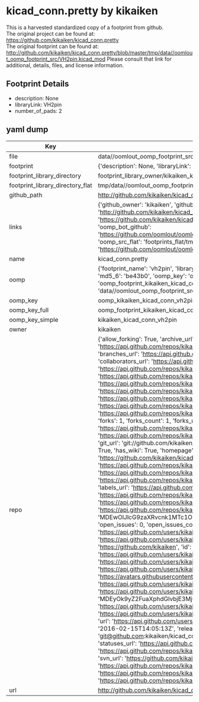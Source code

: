 # kicad_conn.pretty by kikaiken  
This is a harvested standardized copy of a footprint from github.  
The original project can be found at:  
https://github.com/kikaiken/kicad_conn.pretty  
The original footprint can be found at:
http://github.com/kikaiken/kicad_conn.pretty/blob/master/tmp/data//oomlout_oomp_footprint_src/VH2pin.kicad_mod
Please consult that link for additional, details, files, and license information.  
## Footprint Details
* description: None  
* libraryLink: VH2pin  
* number_of_pads: 2  
## yaml dump  
| Key | Value |  
| --- | --- |  
| file | data//oomlout_oomp_footprint_src/kicad_conn.pretty/VH2pin.kicad_mod |  
| footprint | {'description': None, 'libraryLink': 'VH2pin', 'number_of_pads': 2} |  
| footprint_library_directory | footprint_library_owner/kikaiken_kicad_conn.pretty |  
| footprint_library_directory_flat | tmp/data//oomlout_oomp_footprint_src/footprints_flat/kikaiken_kicad_conn_vh2pin/working |  
| github_path | http://github.com/kikaiken/kicad_conn.pretty/blob/master/tmp/data//oomlout_oomp_footprint_src/VH2pin.kicad_mod |  
| links | {'github_owner': 'kikaiken', 'github_repo_name': 'kicad_conn.pretty', 'github_src': 'http://github.com/kikaiken/kicad_conn.pretty/blob/master/tmp/data//oomlout_oomp_footprint_src/VH2pin.kicad_mod', 'github_src_repo': 'https://github.com/kikaiken/kicad_conn.pretty', 'oomp_bot': 'tmp/data//oomlout_oomp_footprint_src/footprints/kikaiken_kicad_conn_vh2pin/working', 'oomp_bot_github': 'https://github.com/oomlout/oomlout_oomp_footprint_bot/tree/main/tmp/data//oomlout_oomp_footprint_src/footprints/kikaiken_kicad_conn_vh2pin/working', 'oomp_src_flat': 'footprints_flat/tmp/data//oomlout_oomp_footprint_src/footprints_flat/kikaiken_kicad_conn_vh2pin/working', 'oomp_src_flat_github': 'https://github.com/oomlout/oomlout_oomp_footprint_src/tree/main/tmp/data//oomlout_oomp_footprint_src/footprints_flat/kikaiken_kicad_conn_vh2pin/working'} |  
| name | kicad_conn.pretty |  
| oomp | {'footprint_name': 'vh2pin', 'library_name': 'kicad_conn', 'md5': 'be43b0b711446c0c95d92dd2ec5316b2', 'md5_10': 'be43b0b711', 'md5_5': 'be43b', 'md5_6': 'be43b0', 'oomp_key': 'oomp_kikaiken_kicad_conn_vh2pin', 'oomp_key_extra': 'oomp_footprint_kikaiken_kicad_conn_vh2pin', 'oomp_key_full': 'oomp_footprint_kikaiken_kicad_conn_vh2pin_be43b0', 'oomp_key_simple': 'kikaiken_kicad_conn_vh2pin', 'original_filename': 'data//oomlout_oomp_footprint_src/kicad_conn.pretty/VH2pin.kicad_mod', 'owner_name': 'kikaiken'} |  
| oomp_key | oomp_kikaiken_kicad_conn_vh2pin |  
| oomp_key_full | oomp_footprint_kikaiken_kicad_conn_vh2pin |  
| oomp_key_simple | kikaiken_kicad_conn_vh2pin |  
| owner | kikaiken |  
| repo | {'allow_forking': True, 'archive_url': 'https://api.github.com/repos/kikaiken/kicad_conn.pretty/{archive_format}{/ref}', 'archived': False, 'assignees_url': 'https://api.github.com/repos/kikaiken/kicad_conn.pretty/assignees{/user}', 'blobs_url': 'https://api.github.com/repos/kikaiken/kicad_conn.pretty/git/blobs{/sha}', 'branches_url': 'https://api.github.com/repos/kikaiken/kicad_conn.pretty/branches{/branch}', 'clone_url': 'https://github.com/kikaiken/kicad_conn.pretty.git', 'collaborators_url': 'https://api.github.com/repos/kikaiken/kicad_conn.pretty/collaborators{/collaborator}', 'comments_url': 'https://api.github.com/repos/kikaiken/kicad_conn.pretty/comments{/number}', 'commits_url': 'https://api.github.com/repos/kikaiken/kicad_conn.pretty/commits{/sha}', 'compare_url': 'https://api.github.com/repos/kikaiken/kicad_conn.pretty/compare/{base}...{head}', 'contents_url': 'https://api.github.com/repos/kikaiken/kicad_conn.pretty/contents/{+path}', 'contributors_url': 'https://api.github.com/repos/kikaiken/kicad_conn.pretty/contributors', 'created_at': '2016-02-15T13:42:47Z', 'default_branch': 'master', 'deployments_url': 'https://api.github.com/repos/kikaiken/kicad_conn.pretty/deployments', 'description': None, 'disabled': False, 'downloads_url': 'https://api.github.com/repos/kikaiken/kicad_conn.pretty/downloads', 'events_url': 'https://api.github.com/repos/kikaiken/kicad_conn.pretty/events', 'fork': False, 'forks': 1, 'forks_count': 1, 'forks_url': 'https://api.github.com/repos/kikaiken/kicad_conn.pretty/forks', 'full_name': 'kikaiken/kicad_conn.pretty', 'git_commits_url': 'https://api.github.com/repos/kikaiken/kicad_conn.pretty/git/commits{/sha}', 'git_refs_url': 'https://api.github.com/repos/kikaiken/kicad_conn.pretty/git/refs{/sha}', 'git_tags_url': 'https://api.github.com/repos/kikaiken/kicad_conn.pretty/git/tags{/sha}', 'git_url': 'git://github.com/kikaiken/kicad_conn.pretty.git', 'has_discussions': False, 'has_downloads': True, 'has_issues': True, 'has_pages': False, 'has_projects': True, 'has_wiki': True, 'homepage': None, 'hooks_url': 'https://api.github.com/repos/kikaiken/kicad_conn.pretty/hooks', 'html_url': 'https://github.com/kikaiken/kicad_conn.pretty', 'id': 51758200, 'is_template': False, 'issue_comment_url': 'https://api.github.com/repos/kikaiken/kicad_conn.pretty/issues/comments{/number}', 'issue_events_url': 'https://api.github.com/repos/kikaiken/kicad_conn.pretty/issues/events{/number}', 'issues_url': 'https://api.github.com/repos/kikaiken/kicad_conn.pretty/issues{/number}', 'keys_url': 'https://api.github.com/repos/kikaiken/kicad_conn.pretty/keys{/key_id}', 'labels_url': 'https://api.github.com/repos/kikaiken/kicad_conn.pretty/labels{/name}', 'language': None, 'languages_url': 'https://api.github.com/repos/kikaiken/kicad_conn.pretty/languages', 'license': None, 'merges_url': 'https://api.github.com/repos/kikaiken/kicad_conn.pretty/merges', 'milestones_url': 'https://api.github.com/repos/kikaiken/kicad_conn.pretty/milestones{/number}', 'mirror_url': None, 'name': 'kicad_conn.pretty', 'network_count': 1, 'node_id': 'MDEwOlJlcG9zaXRvcnk1MTc1ODIwMA==', 'notifications_url': 'https://api.github.com/repos/kikaiken/kicad_conn.pretty/notifications{?since,all,participating}', 'open_issues': 0, 'open_issues_count': 0, 'organization': {'avatar_url': 'https://avatars.githubusercontent.com/u/17247325?v=4', 'events_url': 'https://api.github.com/users/kikaiken/events{/privacy}', 'followers_url': 'https://api.github.com/users/kikaiken/followers', 'following_url': 'https://api.github.com/users/kikaiken/following{/other_user}', 'gists_url': 'https://api.github.com/users/kikaiken/gists{/gist_id}', 'gravatar_id': '', 'html_url': 'https://github.com/kikaiken', 'id': 17247325, 'login': 'kikaiken', 'node_id': 'MDEyOk9yZ2FuaXphdGlvbjE3MjQ3MzI1', 'organizations_url': 'https://api.github.com/users/kikaiken/orgs', 'received_events_url': 'https://api.github.com/users/kikaiken/received_events', 'repos_url': 'https://api.github.com/users/kikaiken/repos', 'site_admin': False, 'starred_url': 'https://api.github.com/users/kikaiken/starred{/owner}{/repo}', 'subscriptions_url': 'https://api.github.com/users/kikaiken/subscriptions', 'type': 'Organization', 'url': 'https://api.github.com/users/kikaiken'}, 'owner': {'avatar_url': 'https://avatars.githubusercontent.com/u/17247325?v=4', 'events_url': 'https://api.github.com/users/kikaiken/events{/privacy}', 'followers_url': 'https://api.github.com/users/kikaiken/followers', 'following_url': 'https://api.github.com/users/kikaiken/following{/other_user}', 'gists_url': 'https://api.github.com/users/kikaiken/gists{/gist_id}', 'gravatar_id': '', 'html_url': 'https://github.com/kikaiken', 'id': 17247325, 'login': 'kikaiken', 'node_id': 'MDEyOk9yZ2FuaXphdGlvbjE3MjQ3MzI1', 'organizations_url': 'https://api.github.com/users/kikaiken/orgs', 'received_events_url': 'https://api.github.com/users/kikaiken/received_events', 'repos_url': 'https://api.github.com/users/kikaiken/repos', 'site_admin': False, 'starred_url': 'https://api.github.com/users/kikaiken/starred{/owner}{/repo}', 'subscriptions_url': 'https://api.github.com/users/kikaiken/subscriptions', 'type': 'Organization', 'url': 'https://api.github.com/users/kikaiken'}, 'private': False, 'pulls_url': 'https://api.github.com/repos/kikaiken/kicad_conn.pretty/pulls{/number}', 'pushed_at': '2016-02-15T14:05:13Z', 'releases_url': 'https://api.github.com/repos/kikaiken/kicad_conn.pretty/releases{/id}', 'size': 0, 'ssh_url': 'git@github.com:kikaiken/kicad_conn.pretty.git', 'stargazers_count': 0, 'stargazers_url': 'https://api.github.com/repos/kikaiken/kicad_conn.pretty/stargazers', 'statuses_url': 'https://api.github.com/repos/kikaiken/kicad_conn.pretty/statuses/{sha}', 'subscribers_count': 2, 'subscribers_url': 'https://api.github.com/repos/kikaiken/kicad_conn.pretty/subscribers', 'subscription_url': 'https://api.github.com/repos/kikaiken/kicad_conn.pretty/subscription', 'svn_url': 'https://github.com/kikaiken/kicad_conn.pretty', 'tags_url': 'https://api.github.com/repos/kikaiken/kicad_conn.pretty/tags', 'teams_url': 'https://api.github.com/repos/kikaiken/kicad_conn.pretty/teams', 'temp_clone_token': None, 'topics': [], 'trees_url': 'https://api.github.com/repos/kikaiken/kicad_conn.pretty/git/trees{/sha}', 'updated_at': '2016-02-15T13:43:40Z', 'url': 'https://api.github.com/repos/kikaiken/kicad_conn.pretty', 'visibility': 'public', 'watchers': 0, 'watchers_count': 0, 'web_commit_signoff_required': False} |  
| url | http://github.com/kikaiken/kicad_conn.pretty |  

